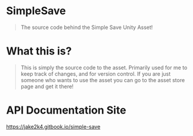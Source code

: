 # SimpleSave
> The source code behind the Simple Save Unity Asset!

# What this is?
> This is simply the source code to the asset. Primarily used for me to keep track of changes, and for version control. If you are just someone who wants to use the asset you can go to the asset store page and get it there!

# API Documentation Site
https://jake2k4.gitbook.io/simple-save
